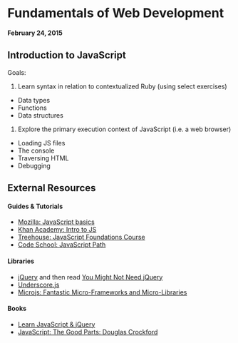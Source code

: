 # Fundamentals of Web Development

**February 24, 2015**

## Introduction to JavaScript

Goals:

1. Learn syntax in relation to contextualized Ruby (using select exercises)
  - Data types
  - Functions
  - Data structures
1. Explore the primary execution context of JavaScript (i.e. a web browser)
  - Loading JS files
  - The console
  - Traversing HTML
  - Debugging

## External Resources

#### Guides & Tutorials

- [Mozilla: JavaScript basics](https://developer.mozilla.org/en-US/Learn/Getting_started_with_the_web/JavaScript_basics)
- [Khan Academy: Intro to JS](https://www.khanacademy.org/computing/computer-programming/programming)
- [Treehouse: JavaScript Foundations Course](http://teamtreehouse.com/library/javascript-foundations)
- [Code School: JavaScript Path](https://www.codeschool.com/paths/javascript)

#### Libraries

- [jQuery](http://jquery.com/) and then read [You Might Not Need jQuery](http://youmightnotneedjquery.com/)
- [Underscore.js](http://underscorejs.org/)
- [Microjs: Fantastic Micro-Frameworks and Micro-Libraries](http://microjs.com/)

#### Books

- [Learn JavaScript & jQuery](http://javascriptbook.com/)
- [JavaScript: The Good Parts: Douglas Crockford](http://www.amazon.com/JavaScript-Good-Parts-Douglas-Crockford/dp/0596517742)
